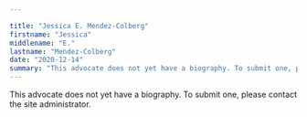 ```yaml
---

title: "Jessica E. Mendez-Colberg"
firstname: "Jessica"
middlename: "E."
lastname: "Mendez-Colberg"
date: "2020-12-14"
summary: "This advocate does not yet have a biography. To submit one, please contact the site administrator."
---
```

This advocate does not yet have a biography. To submit one, please contact the site administrator.

